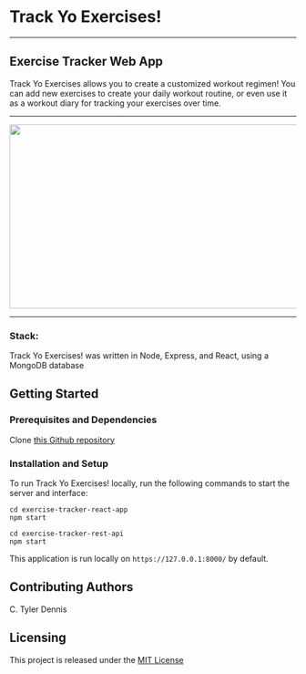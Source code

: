 # Track Yo Exercises!

---

## Exercise Tracker Web App

Track Yo Exercises allows you to create a customized workout regimen! You can add new exercises to create your daily workout routine, or even use it as a workout diary for tracking your exercises over time.

---

<img src="https://drive.google.com/uc?export=view&id=1m4C_9XYesakKzHoAbI6EMpSGPFU_pqZG"  width="516" height="323">

---

### Stack:
Track Yo Exercises! was written in Node, Express, and React, using a MongoDB database

## Getting Started

### Prerequisites and Dependencies

Clone [this Github repository](https://www.github.com/ctylerd/Exercise-Tracker)

### Installation and Setup

To run Track Yo Exercises! locally, run the following commands to start the server and interface:
```
cd exercise-tracker-react-app
npm start
```
```
cd exercise-tracker-rest-api
npm start
```
This application is run locally on `https://127.0.0.1:8000/` by default.


## Contributing Authors

C. Tyler Dennis

## Licensing

This project is released under the [MIT License](https://opensource.org/licenses/MIT)
